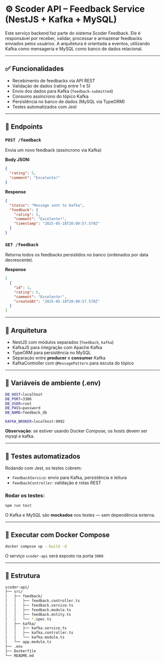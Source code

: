 # ⚙️ Scoder API – Feedback Service (NestJS + Kafka + MySQL)

Este serviço backend faz parte do sistema Scoder Feedback. Ele é responsável por receber, validar, processar e armazenar feedbacks enviados pelos usuários. A arquitetura é orientada a eventos, utilizando Kafka como mensageria e MySQL como banco de dados relacional.

---

## ✅ Funcionalidades

- Recebimento de feedbacks via API REST
- Validação de dados (rating entre 1 e 5)
- Envio dos dados para Kafka (`feedback-submitted`)
- Consumo assíncrono do tópico Kafka
- Persistência no banco de dados (MySQL via TypeORM)
- Testes automatizados com Jest

---

## 🔌 Endpoints

### `POST /feedback`

Envia um novo feedback (assíncrono via Kafka)

**Body JSON:**

```json
{
  "rating": 5,
  "comment": "Excelente!"
}
```

**Response**

```json
{
  "status": "Message sent to Kafka",
  "feedback": {
    "rating": 5,
    "comment": "Excelente!",
    "timestamp": "2025-05-18T20:00:57.570Z"
  }
}
```

### `GET /feedback`

Retorna todos os feedbacks persistidos no banco (ordenados por data decrescente).

**Response**

```json
[
  {
    "id": 1,
    "rating": 5,
    "comment": "Excelente!",
    "createdAt": "2025-05-18T20:00:57.570Z"
  }
]
```

---

## 🧠 Arquitetura

- NestJS com módulos separados (`feedback`, `kafka`)
- KafkaJS para integração com Apache Kafka
- TypeORM para persistência no MySQL
- Separação entre **producer** e **consumer** Kafka
- KafkaController com `@MessagePattern` para escuta do tópico

---

## 🔧 Variáveis de ambiente (.env)

```bash env
DB_HOST=localhost
DB_PORT=3306
DB_USER=root
DB_PASS=password
DB_NAME=feedback_db

KAFKA_BROKER=localhost:9092
```

**Observação**: se estiver usando Docker Compose, os hosts devem ser mysql e kafka.

---

## 🧪 Testes automatizados

Rodando com Jest, os testes cobrem:

- `FeedbackService`: envio para Kafka, persistência e leitura
- `FeedbackController`: validação e rotas REST

### Rodar os testes:

```bash env
npm run test
```

O Kafka e MySQL são **mockados** nos testes — sem dependência externa.

---

## 🐳 Executar com Docker Compose

```bash
docker compose up --build -d
```

O serviço `scoder-api` será exposto na porta `3000`.

---

## 📁 Estrutura

```bash
scoder-api/
├── src/
│   ├── feedback/
│   │   ├── feedback.controller.ts
│   │   ├── feedback.service.ts
│   │   ├── feedback.module.ts
│   │   ├── feedback.entity.ts
│   │   └── *.spec.ts
│   ├── kafka/
│   │   ├── kafka.service.ts
│   │   ├── kafka.controller.ts
│   │   └── kafka.module.ts
│   └── app.module.ts
├── .env
├── Dockerfile
└── README.md

```
